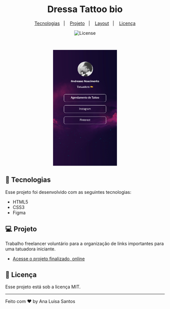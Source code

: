 <h1 align="center"> Dressa Tattoo bio </h1>

<p align="center">
  <a href="#-tecnologias">Tecnologias</a>&nbsp;&nbsp;&nbsp;|&nbsp;&nbsp;&nbsp;
  <a href="#-projeto">Projeto</a>&nbsp;&nbsp;&nbsp;|&nbsp;&nbsp;&nbsp;
  <a href="#-layout">Layout</a>&nbsp;&nbsp;&nbsp;|&nbsp;&nbsp;&nbsp;
  <a href="#memo-licença">Licença</a>
</p>

<p align="center">
  <img alt="License" src="https://img.shields.io/static/v1?label=license&message=MIT&color=49AA26&labelColor=000000">
</p>

<br>

<p align="center">
 <img alt="Github Finder Project" src=".github/preview.png" width="40%">
</p>

## 🚀 Tecnologias

Esse projeto foi desenvolvido com as seguintes tecnologias:

- HTML5
- CSS3
- Figma

## 💻 Projeto

Trabalho freelancer voluntário para a organização de links importantes para uma tatuadora iniciante.

- [Acesse o projeto finalizado, online]([https://analuisadev.github.io/Github-Finder/](https://dressa-tattoo-bio.netlify.app/))

## :memo: Licença

Esse projeto está sob a licença MIT.

---

Feito com ♥ by Ana Luisa Santos
